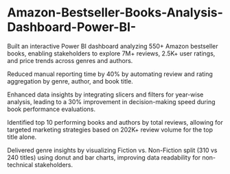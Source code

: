 # Amazon-Bestseller-Books-Analysis-Dashboard-Power-BI-
Built an interactive Power BI dashboard analyzing 550+ Amazon bestseller books, enabling stakeholders to explore 7M+ reviews, 2.5K+ user ratings, and price trends across genres and authors.

Reduced manual reporting time by 40% by automating review and rating aggregation by genre, author, and book title.

Enhanced data insights by integrating slicers and filters for year-wise analysis, leading to a 30% improvement in decision-making speed during book performance evaluations.

Identified top 10 performing books and authors by total reviews, allowing for targeted marketing strategies based on 202K+ review volume for the top title alone.

Delivered genre insights by visualizing Fiction vs. Non-Fiction split (310 vs 240 titles) using donut and bar charts, improving data readability for non-technical stakeholders.

